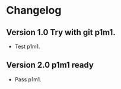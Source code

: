 # Changelog

## Version 1.0 Try with git p1m1.

- Test p1m1.
  
## Version 2.0 p1m1 ready

- Pass p1m1.